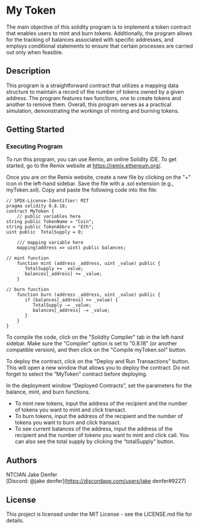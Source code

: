 # My Token

The main objective of this solidity program is to implement a token contract that enables users to mint and burn tokens. Additionally, the program allows for the tracking of balances associated with specific addresses, and employs conditional statements to ensure that certain processes are carried out only when feasible.

## Description

This program is a straightforward contract that utilizes a mapping data structure to maintain a record of the number of tokens owned by a given address. The program features two functions, one to create tokens and another to remove them. Overall, this program serves as a practical simulation, demonstrating the workings of minting and burning tokens.

## Getting Started

### Executing Program

To run this program, you can use Remix, an online Solidity IDE. To get started, go to the Remix website at https://remix.ethereum.org/.

Once you are on the Remix website, create a new file by clicking on the "+" icon in the left-hand sidebar. Save the file with a .sol extension (e.g., myToken.sol). Copy and paste the following code into the file:

```solidity
// SPDX-License-Identifier: MIT
pragma solidity 0.8.18;
contract MyToken {
    // public variables here
string public TokenName = "Coin";
string public TokenAbbrv = "Eth";
uint public  TotalSupply = 0;

    /// mapping variable here
    mapping(address => uint) public balances;
     
// mint function
    function mint (address _address, uint _value) public {
       TotalSupply += _value;
       balances[_address] += _value;
    }
    
// burn function
    function burn (address _address, uint _value) public {
       if (balances[_address] >= _value) {
          TotalSupply -= _value;
          balances[_address] -= _value;
       }
    }
}
```

To compile the code, click on the "Solidity Compiler" tab in the left-hand sidebar. Make sure the "Compiler" option is set to "0.8.18" (or another compatible version), and then click on the "Compile myToken.sol" button.

To deploy the contract, click on the "Deploy and Run Transactions" button. This will open a new window that allows you to deploy the contract. Do not forget to select the “MyToken” contract before deploying.

In the deployment window “Deployed Contracts”, set the parameters for the balance, mint, and burn functions. 
* To mint new tokens, input the address of the recipient and the number of tokens you want to mint and click transact. 
* To burn tokens, input the address of the recipient and the number of tokens you want to burn and click transact. 
* To see current balances of the address, input the address of the recipient and the number of tokens you want to mint and click call. You can also see the total supply by clicking the “totalSupply” button.

## Authors

NTCIAN Jake Denfer
<br>
[Discord: @jake denfer](https://discordapp.com/users/jake denfer#9227)

## License

This project is licensed under the MIT License - see the LICENSE.md file for details.
